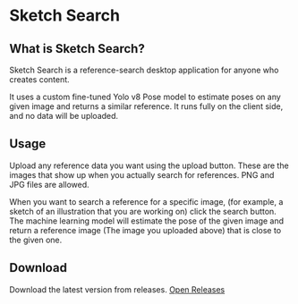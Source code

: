 # Sketch Search

## What is Sketch Search?

Sketch Search is a reference-search desktop application for anyone who creates content.

It uses a custom fine-tuned Yolo v8 Pose model to estimate poses on any given image and returns a similar reference. It runs fully on the client side, and no data will be uploaded.

## Usage

Upload any reference data you want using the upload button. These are the images that show up when you actually search for references. PNG and JPG files are allowed.

When you want to search a reference for a specific image, (for example, a sketch of an illustration that you are working on) click the search button. The machine learning model will estimate the pose of the given image and return a reference image (The image you uploaded above) that is close to the given one.

## Download
Download the latest version from releases. [Open Releases](https://github.com/rogue1starwars/sketch-search/releases)
